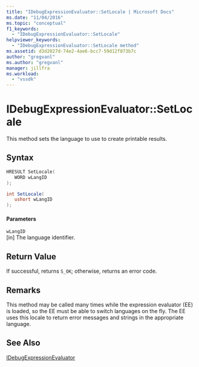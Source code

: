 ```yaml
---
title: "IDebugExpressionEvaluator::SetLocale | Microsoft Docs"
ms.date: "11/04/2016"
ms.topic: "conceptual"
f1_keywords: 
  - "IDebugExpressionEvaluator::SetLocale"
helpviewer_keywords: 
  - "IDebugExpressionEvaluator::SetLocale method"
ms.assetid: d3d2027d-74e2-4ae6-bcc7-59d12f873b7c
author: "gregvanl"
ms.author: "gregvanl"
manager: jillfra
ms.workload: 
  - "vssdk"
---
```

# IDebugExpressionEvaluator::SetLocale
This method sets the language to use to create printable results.  
  
## Syntax  
  
```cpp  
HRESULT SetLocale(   
   WORD wLangID  
);  
```  
  
```csharp  
int SetLocale(  
   ushort wLangID  
);  
```  
  
#### Parameters  
 `wLangID`  
 [in] The language identifier.  
  
## Return Value  
 If successful, returns `S_OK`; otherwise, returns an error code.  
  
## Remarks  
 This method may be called many times while the expression evaluator (EE) is loaded, so the EE must be able to switch languages on the fly. The EE uses this locale to return error messages and strings in the appropriate language.  
  
## See Also  
 [IDebugExpressionEvaluator](../../../extensibility/debugger/reference/idebugexpressionevaluator.md)